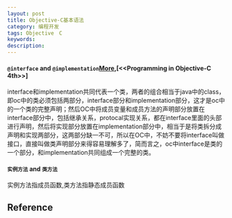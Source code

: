 ```yaml
---
layout: post
title: Objective-C基本语法
category: 编程开发
tags: Objective　C
keywords: 
description: 
---
```


#### `@interface` and `@implementation`[More](http://blog.csdn.net/l271640625/article/details/8393531),[<\<Programming in Objective-C 4th>>]

interface和implementation共同代表一个类，两者的组合相当于java中的class，即oc中的类必须包括两部分，interface部分和implementation部分，这才是oc中的一个类的完整声明；然后OC中将成员变量和成员方法的声明部分放置在interface部分中，包括继承关系，protocal实现关系，都在interface里面的头部进行声明，然后将实现部分放置在implementation部分中，相当于是将类拆分成声明和实现两部分，这两部分缺一不可，所以在OC中，不妨不要将interface叫做接口，直接叫做类声明部分来得容易理解多了，简而言之，oc中interface是类的一个部分，和implementation共同组成一个完整的类。

#### `实例方法` and `类方法`

实例方法指成员函数,类方法指静态成员函数

#### 

## Reference






